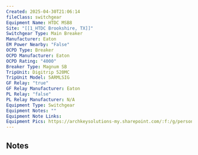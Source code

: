 ```yaml
---
Created: 2025-04-30T21:06:14
fileClass: switchgear
Equipment Name: HTDC MSB8
Site: "[[1_HTDC Brookshire, TX]]"
Switchgear Type: Main Breaker
Manufacturer: Eaton
EM Power Nearby: "False"
OCPD Type: Breaker
OCPD Manufacturer: Eaton
OCPD Rating: "4000"
Breaker Type: Magnum SB
TripUnit: Digitrip 520MC
TripUnit Model: 5ARMLSIG
GF Relay: "true"
GF Relay Manufacturer: Eaton
PL Relay: "false"
PL Relay Manufacturer: N/A
Equipment Type: Switchgear
Equipment Notes: ""
Equipment Note Links: 
Equipment Pics: https://archkeysolutions-my.sharepoint.com/:f:/g/personal/brennan_salibrici_prokey_com/EmNnGB1GRWNJultWkPLTOfIB8pHYS23fBLWGuB4nHsQI1A?e=iAiDMK
---
```


## Notes